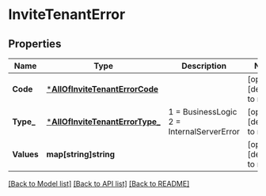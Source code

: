 # InviteTenantError

## Properties
Name | Type | Description | Notes
------------ | ------------- | ------------- | -------------
**Code** | [***AllOfInviteTenantErrorCode**](AllOfInviteTenantErrorCode.md) |  | [optional] [default to null]
**Type_** | [***AllOfInviteTenantErrorType_**](AllOfInviteTenantErrorType_.md) |   1 &#x3D; BusinessLogic  2 &#x3D; InternalServerError | [optional] [default to null]
**Values** | **map[string]string** |  | [optional] [default to null]

[[Back to Model list]](../README.md#documentation-for-models) [[Back to API list]](../README.md#documentation-for-api-endpoints) [[Back to README]](../README.md)

